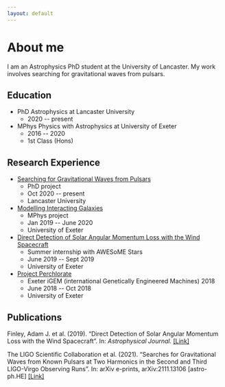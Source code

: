 ```yaml
---
layout: default
---
```


# About me
I am an Astrophysics PhD student at the University of Lancaster. My work involves searching for gravitational waves from pulsars.

## Education
- PhD Astrophysics at Lancaster University 
  - 2020 -- present
- MPhys Physics with Astrophysics at University of Exeter 
  - 2016 -- 2020
  - 1st Class (Hons)

## Research Experience

- [Searching for Gravitational Waves from Pulsars]()
  - PhD project
  - Oct 2020 -- present
  - Lancaster University
- [Modelling Interacting Galaxies]()
  - MPhys project
  - Jan 2019 -- June 2020
  - University of Exeter
- [Direct Detection of Solar Angular Momentum Loss with the Wind Spacecraft]()
  - Summer internship with AWESoME Stars
  - June 2019 -- Sept 2019
  - University of Exeter
- [Project Perchlorate]()
  - Exeter iGEM (international Genetically Engineered Machines) 2018
  - June 2018 -- Oct 2018
  - University of Exeter

## Publications

Finley, Adam J. et al. (2019). “Direct Detection of Solar Angular Momentum Loss with the Wind Spacecraft”. In: *Astrophysical Journal.* [[Link]](https://arxiv.org/abs/1910.10177)

The LIGO Scientific Collaboration et al. (2021). “Searches for Gravitational Waves from Known Pulsars at Two Harmonics in the Second and Third LIGO-Virgo Observing Runs”. In: arXiv e-prints, arXiv:2111.13106 [astro-ph.HE] [[Link]](https://arxiv.org/abs/2111.13106)
